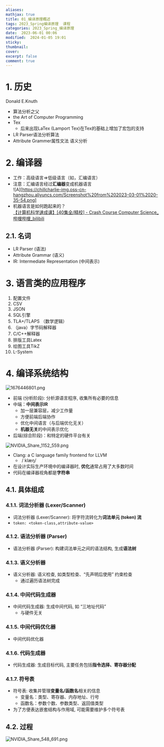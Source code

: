 ```yaml
---
aliases: 
mathjax: true
title: 01_编译原理概述
tags: 2023_Spring编译原理  课程
categories: 2023_Spring_编译原理 
date:  2023-06-01 00:06
modified:  2024-01-05 19:01
sticky:
thumbnail:
cover: 
excerpt: false
comment: true
---
```


# 1. 历史

Donald E.Knuth 

- 算法分析之父
- the Art of Computer Programming
- Tex
	- 后来出现LaTex (Lamport Tex)在Tex的基础上增加了宏包的支持
- LR Parser语法分析算法
- Attribute Grammer属性文法 语义分析

# 2. 编译器

- 工作：高级语言=>低级语言（如，汇编语言）
- 注意：汇编语言经过**汇编器**变成机器语言  
![A][https://chillcharlie-img.oss-cn-hangzhou.aliyuncs.com/Screenshot%20from%202023-03-01%2020-35-54.png]
- 机器语言是如何跑起来的？  
[【计算机科学速成课】[40集全/精校] - Crash Course Computer Science_哔哩哔哩_bilibili](https://www.bilibili.com/video/BV1EW411u7th/?spm_id_from=333.337.search-card.all.click)

## 2.1. 名词

- LR Parser (语法)
- Attribute Grammar (语义)
- IR: Intermediate Representation (中间表示)

# 3. 语言类的应用程序

1. 配置文件
2. CSV
3. JSON
4. SQL引擎
5. TLA+/TLAPS （数学逻辑）
6. （java）字节码解释器
7. C/C++解释器
8. 排版工具Latex
9. 绘图工具TikZ
10. L-System

# 4. 编译系统结构

![1676446801.png](https://chillcharlie-img.oss-cn-hangzhou.aliyuncs.com/imgae/2023/02/15/8e7b8c9abd387a8cf5f9abdab33bc3c8_1676446801.png)

- 前端 (分析阶段): 分析源语言程序, 收集所有必要的信息
- 中端：**中间表示IR**
	- 加一层兼容层，减少工作量
	- 方便前端后端协作
	- 优化中间语言（与后端优化无关）
	- **机器无关**的中间表示优化
- 后端(综合阶段)：和特定的硬件平台有关

![NVIDIA_Share_1152_559.png](https://chillcharlie-img.oss-cn-hangzhou.aliyuncs.com/imgae/2023/03/01/b836e4b293f39d80d66bb3e8bce10ebf_NVIDIA_Share_1152_559.png)

- Clang: a C language family frontend for LLVM
	-  / klæŋ/
- 在设计实际生产环境中的编译器时, **优化**通常占用了大多数时间
- 代码在编译器视角都是**字符串**

## 4.1. 具体组成

### 4.1.1. 词法分析器 (Lexer/Scanner)

- 词法分析器 (Lexer/Scanner): 将字符流转化为**词法单元 (token) 流**
- `token: <token-class,attribute-value>`

### 4.1.2. 语法分析器 (Parser)

- 语法分析器 (Parser): 构建词法单元之间的语法结构, 生成**语法树**

### 4.1.3. 语义分析器

- 语义分析器: 语义检查, 如类型检查、“先声明后使用” 约束检查
	- 通过遍历语法树完成

### 4.1.4. 中间代码生成器

- 中间代码生成器: 生成中间代码, 如 “三地址代码”
	- 与硬件无关

### 4.1.5. 中间代码优化器

- 中间代码优化器

### 4.1.6. 代码生成器

- 代码生成器: 生成目标代码, 主要任务包括**指令选择、寄存器分配**

### 4.1.7. 符号表

- 符号表: 收集并管理**变量名/函数名**相关的信息
	- 变量名：类型、寄存器、内存地址、行号
	- 函数名：参数个数、参数类型、返回值类型
- 为了方便表达嵌套结构与作用域, 可能需要维护多个符号表

## 4.2. 过程

![NVIDIA_Share_548_691.png](https://chillcharlie-img.oss-cn-hangzhou.aliyuncs.com/imgae/2023/03/01/d2b65110e3b3d244508f4c30e8e977c7_NVIDIA_Share_548_691.png)
